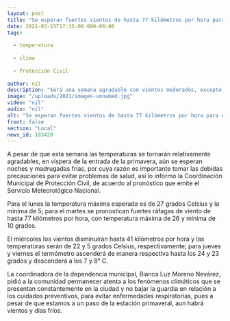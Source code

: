 ```yaml
---
layout: post
title: "Se esperan fuertes vientos de hasta 77 kilómetros por hora para el martes en la ciudad"
date: 2021-03-15T17:35:00.000-06:00
tags:
  
  - temperatura
  
  - clima
  
  - Protección Civil
  
author: nil
description: "Será una semana agradable con vientos moderados, excepto el martes"
image: "/uploads/2021/images-unnamed.jpg"
video: "nil"
audio: "nil"
alt: "Se esperan fuertes vientos de hasta 77 kilómetros por hora para el martes en la ciudad"
front: false
section: "Local"
news_id: 183420
---
```


A pesar de que esta semana las temperaturas se tornarán relativamente agradables, en víspera de la entrada de la primavera, aún se esperan noches y madrugadas frías, por cuya razón es importante tomar las debidas precauciones para evitar problemas de salud, así lo informó la Coordinación Municipal de Protección Civil, de acuerdo al pronóstico que emite el Servicio Meteorológico Nacional.

Para el lunes la temperatura máxima esperada es de 27 grados Celsius y la mínima de 5; para el martes se pronostican fuertes ráfagas de viento de hasta 77 kilómetros por hora, con temperatura máxima de 26 y mínima de 10 grados.  

El miércoles los vientos disminuirán hasta 41 kilómetros por hora y las temperaturas serán de 22 y 5 grados Celsius, respectivamente; para jueves y viernes el termómetro ascenderá de manera respectiva hasta los 24 y 23 grados y descenderá a los 7 y 8° C.

La coordinadora de la dependencia municipal, Bianca Luz Moreno Nevárez, pidió a la comunidad permanecer atenta a los fenómenos climáticos que se presentan constantemente en la ciudad y no bajar la guardia en relación a los cuidados preventivos, para evitar enfermedades respiratorias, pues a pesar de que estamos a un paso de la estación primaveral, aun habrá vientos y días fríos.